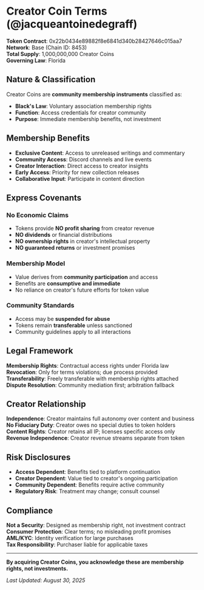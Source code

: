 
# Creator Coin Terms (@jacqueantoinedegraff)

**Token Contract**: 0x22b0434e89882f8e6841d340b28427646c015aa7  
**Network**: Base (Chain ID: 8453)  
**Total Supply**: 1,000,000,000 Creator Coins  
**Governing Law**: Florida

## Nature & Classification

Creator Coins are **community membership instruments** classified as:
- **Black's Law**: Voluntary association membership rights
- **Function**: Access credentials for creator community
- **Purpose**: Immediate membership benefits, not investment

## Membership Benefits

- **Exclusive Content**: Access to unreleased writings and commentary
- **Community Access**: Discord channels and live events
- **Creator Interaction**: Direct access to creator insights
- **Early Access**: Priority for new collection releases
- **Collaborative Input**: Participate in content direction

## Express Covenants

### No Economic Claims
- Tokens provide **NO profit sharing** from creator revenue
- **NO dividends** or financial distributions
- **NO ownership rights** in creator's intellectual property
- **NO guaranteed returns** or investment promises

### Membership Model
- Value derives from **community participation** and access
- Benefits are **consumptive and immediate**
- No reliance on creator's future efforts for token value

### Community Standards
- Access may be **suspended for abuse**
- Tokens remain **transferable** unless sanctioned
- Community guidelines apply to all interactions

## Legal Framework

**Membership Rights**: Contractual access rights under Florida law  
**Revocation**: Only for terms violations; due process provided  
**Transferability**: Freely transferable with membership rights attached  
**Dispute Resolution**: Community mediation first; arbitration fallback

## Creator Relationship

**Independence**: Creator maintains full autonomy over content and business
**No Fiduciary Duty**: Creator owes no special duties to token holders
**Content Rights**: Creator retains all IP; licenses specific access only
**Revenue Independence**: Creator revenue streams separate from token

## Risk Disclosures

- **Access Dependent**: Benefits tied to platform continuation
- **Creator Dependent**: Value tied to creator's ongoing participation
- **Community Dependent**: Benefits require active community
- **Regulatory Risk**: Treatment may change; consult counsel

## Compliance

**Not a Security**: Designed as membership right, not investment contract  
**Consumer Protection**: Clear terms; no misleading profit promises  
**AML/KYC**: Identity verification for large purchases  
**Tax Responsibility**: Purchaser liable for applicable taxes

---

**By acquiring Creator Coins, you acknowledge these are membership rights, not investments.**

*Last Updated: August 30, 2025*

